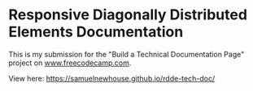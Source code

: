 # Responsive Diagonally Distributed Elements Documentation

This is my submission for the "Build a Technical Documentation Page" project on www.freecodecamp.com.

View here: https://samuelnewhouse.github.io/rdde-tech-doc/
